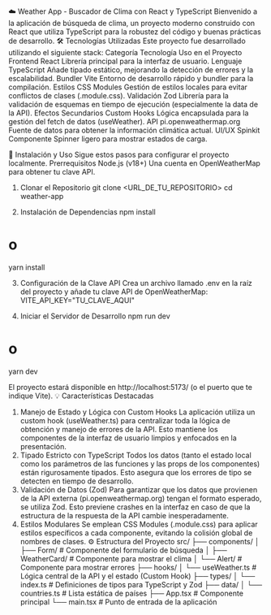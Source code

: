 ☁️ Weather App - Buscador de Clima con React y TypeScript
Bienvenido a la aplicación de búsqueda de clima, un proyecto moderno construido con React que utiliza TypeScript para la robustez del código y buenas prácticas de desarrollo.
🛠️ Tecnologías Utilizadas
Este proyecto fue desarrollado utilizando el siguiente stack:
Categoría
Tecnología
Uso en el Proyecto
Frontend
React
Librería principal para la interfaz de usuario.
Lenguaje
TypeScript
Añade tipado estático, mejorando la detección de errores y la escalabilidad.
Bundler
Vite
Entorno de desarrollo rápido y bundler para la compilación.
Estilos
CSS Modules
Gestión de estilos locales para evitar conflictos de clases (.module.css).
Validación
Zod
Librería para la validación de esquemas en tiempo de ejecución (especialmente la data de la API).
Efectos Secundarios
Custom Hooks
Lógica encapsulada para la gestión del fetch de datos (useWeather).
API
pi.openweathermap.org
Fuente de datos para obtener la información climática actual.
UI/UX
Spinkit
Componente Spinner ligero para mostrar estados de carga.

🚀 Instalación y Uso
Sigue estos pasos para configurar el proyecto localmente.
Prerrequisitos
Node.js (v18+)
Una cuenta en OpenWeatherMap para obtener tu clave API.
1. Clonar el Repositorio
git clone <URL_DE_TU_REPOSITORIO>
cd weather-app


2. Instalación de Dependencias
npm install
# o
yarn install


3. Configuración de la Clave API
Crea un archivo llamado .env en la raíz del proyecto y añade tu clave API de OpenWeatherMap:
VITE_API_KEY="TU_CLAVE_AQUI"


4. Iniciar el Servidor de Desarrollo
npm run dev
# o
yarn dev


El proyecto estará disponible en http://localhost:5173/ (o el puerto que te indique Vite).
💡 Características Destacadas
1. Manejo de Estado y Lógica con Custom Hooks
La aplicación utiliza un custom hook (useWeather.ts) para centralizar toda la lógica de obtención y manejo de errores de la API. Esto mantiene los componentes de la interfaz de usuario limpios y enfocados en la presentación.
2. Tipado Estricto con TypeScript
Todos los datos (tanto el estado local como los parámetros de las funciones y las props de los componentes) están rigurosamente tipados. Esto asegura que los errores de tipo se detecten en tiempo de desarrollo.
3. Validación de Datos (Zod)
Para garantizar que los datos que provienen de la API externa (pi.openweathermap.org) tengan el formato esperado, se utiliza Zod. Esto previene crashes en la interfaz en caso de que la estructura de la respuesta de la API cambie inesperadamente.
4. Estilos Modulares
Se emplean CSS Modules (.module.css) para aplicar estilos específicos a cada componente, evitando la colisión global de nombres de clases.
⚙️ Estructura del Proyecto
src/
├── components/
│   ├── Form/         # Componente del formulario de búsqueda
│   ├── WeatherCard/  # Componente para mostrar el clima
│   └── Alert/        # Componente para mostrar errores
├── hooks/
│   └── useWeather.ts # Lógica central de la API y el estado (Custom Hook)
├── types/
│   └── index.ts      # Definiciones de tipos para TypeScript y Zod
├── data/
│   └── countries.ts  # Lista estática de países
├── App.tsx           # Componente principal
└── main.tsx          # Punto de entrada de la aplicación
 
